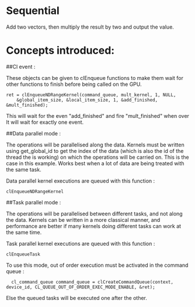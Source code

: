 Sequential
=========

Add two vectors, then multiply the result by two and output the value.


Concepts introduced:
=========

##Cl event :

These objects can be given to clEnqueue functions to make them wait for other functions to finish before being called on the GPU.

``` 
ret = clEnqueueNDRangeKernel(command_queue, mult_kernel, 1, NULL, 
    &global_item_size, &local_item_size, 1, &add_finished, &mult_finished);
``` 

This will wait for the even "add_finished" and fire "mult_finished" when over
It will wait for exactly one event.


##Data parallel mode : 

The operations will be parallelised along the data.
Kernels must be written using get_global_id to get the index of the data (which is also the id of the thread the is working) on which the operations will be carried on.
This is the case in this example.
Works best when a lot of data are being treated with the same task.

Data parallel kernel executions are queued with this function :
```
clEnqueueNDRangeKernel
```

##Task parallel mode : 

The operations will be parallelised between different tasks, and not along the data.
Kernels can be written in a more classical manner, and performance are better if many kernels doing different tasks can work at the same time.

Task parallel kernel executions are queued with this function :
```
clEnqueueTask
```

To use this mode, out of order execution must be activated in the command queue : 
```
  cl_command_queue command_queue = clCreateCommandQueue(context, device_id, CL_QUEUE_OUT_OF_ORDER_EXEC_MODE_ENABLE, &ret);
```
Else the queued tasks will be executed one after the other.

